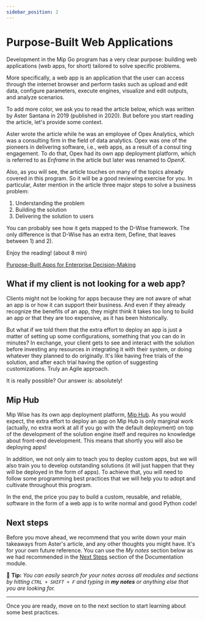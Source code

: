```yaml
---
sidebar_position: 2
---
```

# Purpose-Built Web Applications
Development in the Mip Go program has a very clear purpose: building web 
applications (web apps, for short) tailored to solve specific problems.

More specifically, a web app is an application that the user can access 
through the internet browser and perform tasks such as upload and edit data, 
configure parameters, execute engines, visualize and edit outputs, and 
analyze scenarios.

To add more color, we ask you to read the article below, which was written 
by Aster Santana in 2019 (published in 2020). But before you start reading 
the article, let's provide some context.

Aster wrote the article while he was an employee of Opex Analytics, which 
was a consulting firm in the field of data analytics. Opex was one of the 
pioneers in delivering software, i.e., web apps, as a result of a consul
ting engagement. To do that, Opex had its own app deployment platform, 
which is referred to as *Enframe* in the article but later was renamed to 
*OpenX*.

Also, as you will see, the article touches on many of the topics already
covered in this program. So it will be a good reviewing exercise for you. In 
particular, Aster mention in the article three major steps to solve a 
business problem: 
1) Understanding the problem
2) Building the solution
3) Delivering the solution to users

You can probably see how it gets mapped to the D-Wise framework. The only 
difference is that D-Wise has an extra item, Define, that leaves between 1) 
and 2).

Enjoy the reading! (about 8 min)

[Purpose-Built Apps for Enterprise Decision-Making][purpose-built_apps]

## What if my client is not looking for a web app?
Clients might not be looking for apps because they are not aware of what an 
app is or how it can support their business. And even if they already 
recognize the benefits of an app, they might think it takes too long to 
build an app or that they are too expensive, as it has been historically.

But what if we told them that the extra effort to deploy an app is just a 
matter of setting up some configurations, something that you can do in minutes? 
In exchange, your client gets to see and interact with the solution before 
investing any resources in integrating it with their system, or doing 
whatever they planned to do originally. It's like having free trials of the 
solution, and after each trial having the option of suggesting 
customizations. Truly an Agile approach.

It is really possible? Our answer is: absolutely!

## Mip Hub
Mip Wise has its own app deployment platform, [Mip Hub][mip-hub]. As you 
would expect, the extra effort to deploy an app on Mip Hub is only marginal 
work (actually, no extra work at all if you go with the default deployment) 
on top of the development of the solution engine itself and requires no 
knowledge about front-end development. This means that shortly you will also 
be deploying apps!

In addition, we not only aim to teach you to deploy custom apps, but we will 
also train you to develop outstanding solutions (it will just happen that they 
will be deployed in the form of apps). To achieve that, you will need to 
follow some programming best practices that we will help you to adopt and 
cultivate throughout this program.

In the end, the price you pay to build a custom, reusable, and reliable, 
software in the form of a web app is to write normal and good Python code! 

## Next steps
Before you move ahead, we recommend that you write down your main takeaways 
from Aster's article, and any other thoughts you might have. It's for your 
own future reference. You can use the *My notes* section below as we had 
recommended in the
[Next Steps](../../2_documentation/next_steps/README.md) section of 
the Documentation module.

📝 **Tip:** 
*You can easily search for your notes across all modules and sections by 
hitting `CTRL + SHIFT + F` and typing in **my notes** or anything else that 
you are looking for.*

------------------------------------------------------------------------------
Once you are ready, move on to the next section to start learning about some 
best practices.

[purpose-built_apps]: https://medium.com/opex-analytics/purpose-built-apps-for-enterprise-decision-making-31ccadad362d
[mip-hub]: https://www.mipwise.com/mip-hub